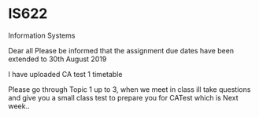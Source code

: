 # IS622
Information Systems

Dear all
Please be informed that 
the assignment due dates have been extended to 30th August 2019

I have uploaded CA test 1 timetable 

Please go through Topic 1 up to 3, when we meet in class ill take questions and give you a small class test to prepare you for CATest which is Next week..

